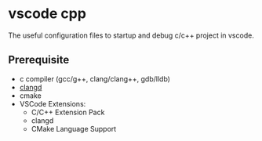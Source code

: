 # vscode cpp
The useful configuration files to startup and debug c/c++ project in vscode.

## Prerequisite
- c compiler (gcc/g++, clang/clang++, gdb/lldb)
- [clangd](https://clangd.llvm.org/installation.html)
- cmake
- VSCode Extensions:
  - C/C++ Extension Pack
  - clangd
  - CMake Language Support
